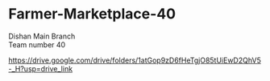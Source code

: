# Farmer-Marketplace-40


Dishan Main Branch  
Team number 40

https://drive.google.com/drive/folders/1atGop9zD6fHeTgjO85tUiEwD2QhV5-_H?usp=drive_link

